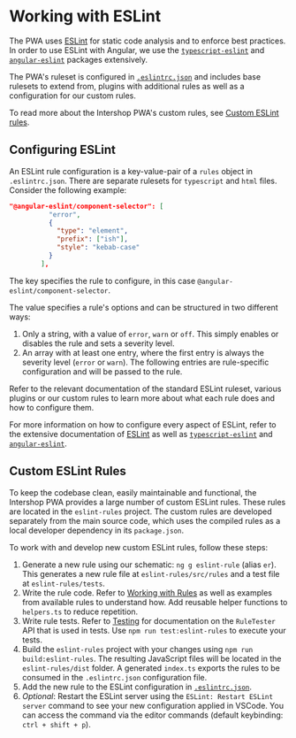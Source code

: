 <!--
kb_guide
kb_pwa
kb_everyone
kb_sync_latest_only
-->

# Working with ESLint

The PWA uses [ESLint](https://eslint.org) for static code analysis and to enforce best practices.
In order to use ESLint with Angular, we use the [`typescript-eslint`](https://typescript-eslint.io) and [`angular-eslint`](https://github.com/angular-eslint/angular-eslint) packages extensively.

The PWA's ruleset is configured in [`.eslintrc.json`](../../.eslintrc.json) and includes base rulesets to extend from, plugins with additional rules as well as a configuration for our custom rules.

To read more about the Intershop PWA's custom rules, see [Custom ESLint rules](#custom-eslint-rules).

## Configuring ESLint

An ESLint rule configuration is a key-value-pair of a `rules` object in `.eslintrc.json`.
There are separate rulesets for `typescript` and `html` files.
Consider the following example:

```json
"@angular-eslint/component-selector": [
          "error",
          {
            "type": "element",
            "prefix": ["ish"],
            "style": "kebab-case"
          }
        ],
```

The key specifies the rule to configure, in this case `@angular-eslint/component-selector`.

The value specifies a rule's options and can be structured in two different ways:

1. Only a string, with a value of `error`, `warn` or `off`. This simply enables or disables the rule and sets a severity level.
2. An array with at least one entry, where the first entry is always the severity level (`error` or `warn`). The following entries are rule-specific configuration and will be passed to the rule.

Refer to the relevant documentation of the standard ESLint ruleset, various plugins or our custom rules to learn more about what each rule does and how to configure them.

For more information on how to configure every aspect of ESLint, refer to the extensive documentation of [ESLint](https://eslint.org) as well as [`typescript-eslint`](https://typescript-eslint.io) and [`angular-eslint`](https://github.com/angular-eslint/angular-eslint).

## Custom ESLint Rules

To keep the codebase clean, easily maintainable and functional, the Intershop PWA provides a large number of custom ESLint rules.
These rules are located in the `eslint-rules` project.
The custom rules are developed separately from the main source code, which uses the compiled rules as a local developer dependency in its `package.json`.

To work with and develop new custom ESLint rules, follow these steps:

1. Generate a new rule using our schematic: `ng g eslint-rule` (alias `er`). This generates a new rule file at `eslint-rules/src/rules` and a test file at `eslint-rules/tests`.
2. Write the rule code. Refer to [Working with Rules](https://eslint.org/docs/developer-guide/working-with-rules) as well as examples from available rules to understand how. Add reusable helper functions to `helpers.ts` to reduce repetition.
3. Write rule tests. Refer to [Testing](https://typescript-eslint.io/docs/development/custom-rules#testing) for documentation on the `RuleTester` API that is used in tests. Use `npm run test:eslint-rules` to execute your tests.
4. Build the `eslint-rules` project with your changes using `npm run build:eslint-rules`. The resulting JavaScript files will be located in the `eslint-rules/dist` folder. A generated `index.ts` exports the rules to be consumed in the `.eslintrc.json` configuration file.
5. Add the new rule to the ESLint configuration in [`.eslintrc.json`](../../.eslintrc.json).
6. _Optional_: Restart the ESLint server using the `ESLint: Restart ESLint server` command to see your new configuration applied in VSCode. You can access the command via the editor commands (default keybinding: `ctrl + shift + p`).
